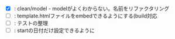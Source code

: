 - [x] : clean/model - modelがよくわからない。名前をリファクタリング
- [ ] : template.htmlファイルをembedできるようにする(build対応
- [ ] : テストの整理
- [ ] : startの日付だけ設定できるように
